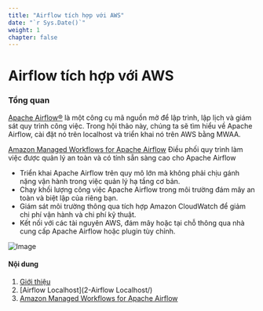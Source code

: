 ```yaml
---
title: "Airflow tích hợp với AWS"
date: "`r Sys.Date()`"
weight: 1
chapter: false
---
```


# Airflow tích hợp với AWS

### Tổng quan

[Apache Airflow®](https://airflow.apache.org/)  là một công cụ mã nguồn mở để lập trình, lập lịch và giám sát quy trình công việc. Trong hội
thảo này, chúng ta sẽ tìm hiểu về Apache Airflow, cài đặt nó trên localhost và triển khai nó trên AWS bằng MWAA.

[Amazon Managed Workflows for Apache Airflow](https://aws.amazon.com/vi/managed-workflows-for-apache-airflow/) Điều phối
quy trình làm việc được quản lý an toàn và có tính sẵn sàng cao cho Apache Airflow

- Triển khai Apache Airflow trên quy mô lớn mà không phải chịu gánh nặng vận hành trong việc quản lý hạ tầng cơ bản.
- Chạy khối lượng công việc Apache Airflow trong môi trường đám mây an toàn và biệt lập của riêng bạn.
- Giám sát môi trường thông qua tích hợp Amazon CloudWatch để giảm chi phí vận hành và chi phí kỹ thuật.
- Kết nối với các tài nguyên AWS, đám mây hoặc tại chỗ thông qua nhà cung cấp Apache Airflow hoặc plugin tùy chỉnh.

![Image](/repo_pmt_ws-fcj-003/images/001.png)

#### Nội dung

1. [Giới thiệu](1-Introduction/)
2. [Airflow Localhost](2-Airflow Localhost/)
3. [Amazon Managed Workflows for Apache Airflow](3-MWAA/)